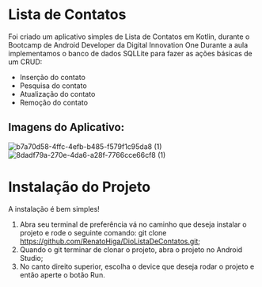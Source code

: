 ﻿# Lista de Contatos
Foi criado um aplicativo simples de Lista de Contatos em Kotlin, durante o Bootcamp de Android Developer da Digital Innovation One
Durante a aula implementamos o banco de dados SQLLite para fazer as ações básicas de um CRUD:
- Inserção do contato
- Pesquisa do contato
- Atualização do contato
- Remoção do contato

## Imagens do Aplicativo: 
![b7a70d58-4ffc-4efb-b485-f579f1c95da8 (1)](https://user-images.githubusercontent.com/47742326/129111433-faf0f4b2-1138-437b-83e6-c4844d6df31d.jpg)
![8dadf79a-270e-4da6-a28f-7766cce66cf8 (1)](https://user-images.githubusercontent.com/47742326/129111434-a3ba0d4e-e774-43bc-bd96-21bf0d7630eb.jpg)



# Instalação do Projeto
A instalação é bem simples!

1. Abra seu terminal de preferência vá no caminho que deseja instalar o projeto e rode o seguinte comando: git clone https://github.com/RenatoHiga/DioListaDeContatos.git;
2. Quando o git terminar de clonar o projeto, abra o projeto no Android Studio;
3. No canto direito superior, escolha o device que deseja rodar o projeto e então aperte o botão Run.
